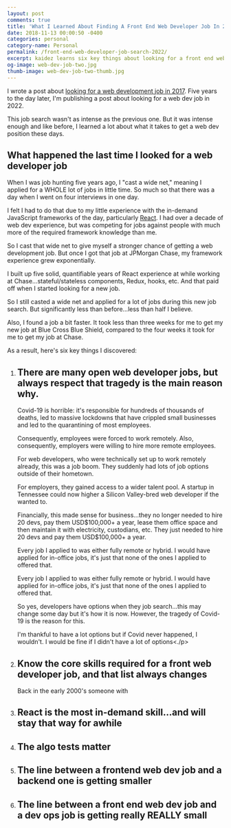 ```yaml
---
layout: post
comments: true
title: 'What I Learned About Finding A Front End Web Developer Job In 2022'
date: 2018-11-13 00:00:50 -0400
categories: personal
category-name: Personal
permalink: /front-end-web-developer-job-search-2022/
excerpt: kaidez learns six key things about looking for a front end web developer job in 2022.
og-image: web-dev-job-two.jpg
thumb-image: web-dev-job-two-thumb.jpg
---
```


I wrote a post about <a href="/front-end-web-developer-job-search/">looking for a web development job in 2017</a>. Five years to the day later, I'm publishing a post about looking for a web dev job in 2022.

This job search wasn't as intense as the previous one. But it was intense enough and like before, I learned a lot about what it takes to get a web dev position these days.

<h2>What happened the last time I looked for a web developer job</h2>
When I was job hunting five years ago, I "cast a wide net," meaning I applied for a WHOLE lot of jobs in little time. So much so that there was a day when I went on four interviews in one day.

I felt I had to do that due to my little experience with the in-demand JavaScript frameworks of the day, particularly <a href="https://reactjs.org/">React</a>. I had over a decade of web dev experience, but was competing for jobs against people with much more of the required framework knowledge than me.

So I cast that wide net to give myself a stronger chance of getting a web development job. But once I got that job at JPMorgan Chase, my framework experience grew exponentially.

I built up five solid, quantifiable years of React experience at while working at Chase...stateful/stateless components, Redux, hooks, etc. And that paid off when I started looking for a new job.

So I still casted a wide net and applied for a lot of jobs during this new job search. But significantly less than before...less than half I believe.

Also, I found a job a bit faster. It took less than three weeks for me to get my new job at Blue Cross Blue Shield, compared to the four weeks it took for me to get my job at Chase.

As a result, here's six key things I discovered:

<ol>
<li class="post__list-item">
<h2>
There are many open web developer jobs, but always respect that tragedy is the main reason why.</h2>

<p>Covid-19 is horrible: it's responsible for hundreds of thousands of deaths, led to massive lockdowns that have crippled small businesses and led to the quarantining of most employees.</p>

<p>Consequently, employees were forced to work remotely. Also, consequently, employers were willing to hire more remote employees.</p>

<p>For web developers, who were technically set up to work remotely already, this was a job boom. They suddenly had lots of job options outside of their hometown.</p>

<p>For employers, they gained access to a wider talent pool. A startup in Tennessee could now higher a Silicon Valley-bred web developer if the wanted to.</p>

<p>Financially, this made sense for business...they no longer needed to hire 20 devs, pay them USD$100,000+ a year, lease them office space and then maintain it with electricity, custodians, etc. They just needed to hire 20 devs and pay them USD$100,000+ a year.</p>

<p>Every job I applied to was either fully remote or hybrid. I would have applied for in-office jobs, it's just that none of the ones I applied to offered that.</p>

<p>Every job I applied to was either fully remote or hybrid. I would have applied for in-office jobs, it's just that none of the ones I applied to offered that.</p>

<p>So yes, developers have options when they job search...this may change some day but it's how it is now. However, the tragedy of Covid-19 is the reason for this.</p>

<p>I'm thankful to have a lot options but if Covid never happened, I wouldn't. I would be fine if I didn't have a lot of options<./p>
</li>

<li class="post__list-item">
<h2>Know the core skills required for a front web developer job, and that list always changes</h2>
Back in the early 2000's someone with 
</li>

<li class="post__list-item">
<h2>React is the most in-demand skill...and will stay that way for awhile</h2>
</li>

<li class="post__list-item">
<h2>The algo tests matter</h2>
</li>

<li class="post__list-item">
<h2>The line between a frontend web dev job and a backend one is getting smaller</h2>
</li>

<li class="post__list-item">
<h2>The line between a front end web dev job and a dev ops job is getting really REALLY small</h2>
</li>
</ol>
